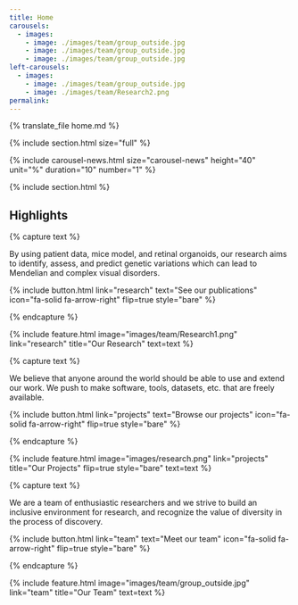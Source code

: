 ```yaml
---
title: Home
carousels:
  - images: 
    - image: ./images/team/group_outside.jpg
    - image: ./images/team/group_outside.jpg
    - image: ./images/team/group_outside.jpg
left-carousels:
  - images: 
    - image: ./images/team/group_outside.jpg
    - image: ./images/team/Research2.png
permalink: 
---
```

{% translate_file home.md %}

{% include section.html size="full" %}

{% include carousel-news.html size="carousel-news" height="40" unit="%" duration="10" number="1" %}

{% include section.html %}

## Highlights

{% capture text %}

By using patient data, mice model, and retinal organoids, our research aims to identify,
assess, and predict genetic variations which can lead to Mendelian and complex visual disorders.

{%
  include button.html
  link="research"
  text="See our publications"
  icon="fa-solid fa-arrow-right"
  flip=true
  style="bare"
%}

{% endcapture %}

{%
  include feature.html
  image="images/team/Research1.png"
  link="research"
  title="Our Research"
  text=text
%}

{% capture text %}

We believe that anyone around the world should be able to use and extend our work. 
We push to make software, tools, datasets, etc. that are freely available.

{%
  include button.html
  link="projects"
  text="Browse our projects"
  icon="fa-solid fa-arrow-right"
  flip=true
  style="bare"
%}

{% endcapture %}

{%
  include feature.html
  image="images/research.png"
  link="projects"
  title="Our Projects"
  flip=true
  style="bare"
  text=text
%}

{% capture text %}

We are a team of enthusiastic researchers and we strive to build an inclusive environment for research,
and recognize the value of diversity in the process of discovery.

{%
  include button.html
  link="team"
  text="Meet our team"
  icon="fa-solid fa-arrow-right"
  flip=true
  style="bare"
%}

{% endcapture %}

{%
  include feature.html
  image="images/team/group_outside.jpg"
  link="team"
  title="Our Team"
  text=text
%}
